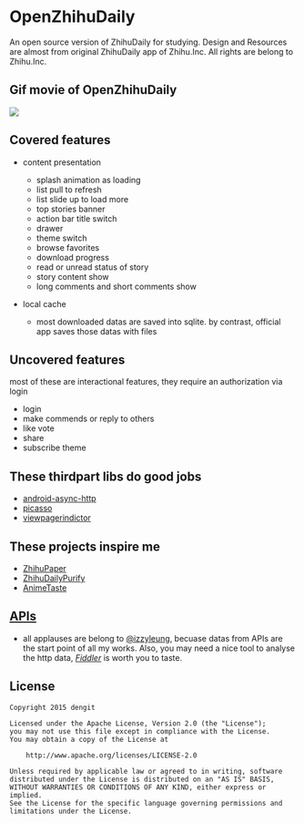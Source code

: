 # OpenZhihuDaily
An open source version of ZhihuDaily for studying. Design and Resources are almost from original ZhihuDaily app of Zhihu.Inc.
All rights are belong to Zhihu.Inc.

## Gif movie of OpenZhihuDaily
![][0]

## Covered features
  - content presentation
    - splash animation as loading
    - list pull to refresh
    - list slide up to load more
    - top stories banner
    - action bar title switch
    - drawer
    - theme switch
    - browse favorites
    - download progress
    - read or unread status of story
    - story content show
    - long comments and short comments show
    
  - local cache
    - most downloaded datas are saved into sqlite. by contrast, official app saves those datas with files
  
## Uncovered features
  most of these are interactional features, they require an authorization via login
  - login
  - make commends or reply to others
  - like vote
  - share
  - subscribe theme

## These thirdpart libs do good jobs
  - [android-async-http][1]
  - [picasso][2]
  - [viewpagerindictor][3]
  
## These projects inspire me
  - [ZhihuPaper][4]
  - [ZhihuDailyPurify][5]
  - [AnimeTaste][6]

## [APIs][7]
  - all applauses are belong to [@izzyleung][8], becuase datas from APIs are the start point of all my works. Also, you may      need a nice tool to analyse the http data, [*Fiddler*][9] is worth you to taste.
  
## License
    Copyright 2015 dengit
    
    Licensed under the Apache License, Version 2.0 (the "License");
    you may not use this file except in compliance with the License.
    You may obtain a copy of the License at
    
        http://www.apache.org/licenses/LICENSE-2.0
    
    Unless required by applicable law or agreed to in writing, software
    distributed under the License is distributed on an "AS IS" BASIS,
    WITHOUT WARRANTIES OR CONDITIONS OF ANY KIND, either express or implied.
    See the License for the specific language governing permissions and
    limitations under the License.

  [0]: https://cloud.githubusercontent.com/assets/11329773/10941824/1700950a-8348-11e5-9b9a-6ed4c024e8db.gif
  [1]: https://github.com/loopj/android-async-http
  [2]: https://github.com/square/picasso
  [3]: https://github.com/JakeWharton/Android-ViewPagerIndicator
  [4]: https://github.com/cundong/ZhihuPaper
  [5]: https://github.com/izzyleung/ZhihuDailyPurify
  [6]: https://github.com/daimajia/AnimeTaste
  [7]: https://github.com/izzyleung/ZhihuDailyPurify/wiki/%E7%9F%A5%E4%B9%8E%E6%97%A5%E6%8A%A5-API-%E5%88%86%E6%9E%90
  [8]: https://github.com/izzyleung
  [9]: http://www.telerik.com/fiddler
  
